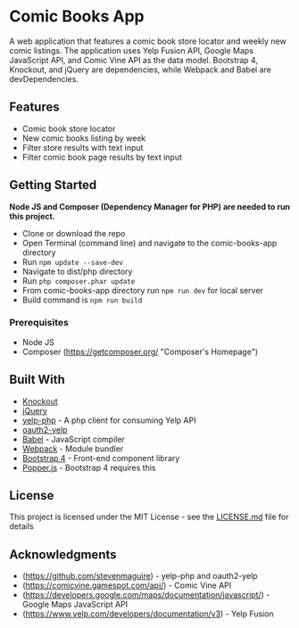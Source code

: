 # Comic Books App

A web application that features a comic book store locator and weekly new comic listings. The application uses Yelp Fusion API, Google Maps JavaScript API, and Comic Vine API as the data model. Bootstrap 4, Knockout, and jQuery are dependencies, while Webpack and Babel are devDependencies.

## Features

* Comic book store locator
* New comic books listing by week
* Filter store results with text input
* Filter comic book page results by text input

## Getting Started


**Node JS and Composer (Dependency Manager for PHP) are needed to run this project.**
* Clone or download the repo
* Open Terminal (command line) and navigate to the comic-books-app directory
* Run `npm update --save-dev`
* Navigate to dist/php directory
* Run `php composer.phar update`
* From comic-books-app directory run `npm run dev` for local server
* Build command is `npm run build`

### Prerequisites


* Node JS
* Composer (https://getcomposer.org/ "Composer's Homepage")

## Built With

* [Knockout](http://knockoutjs.com/)
* [jQuery](https://www.npmjs.com/package/jquery)
* [yelp-php](https://github.com/stevenmaguire/yelp-php) - A php client for consuming Yelp API
* [oauth2-yelp](https://github.com/stevenmaguire/oauth2-yelp)
* [Babel](https://babeljs.io/) - JavaScript compiler
* [Webpack](https://webpack.js.org/) - Module bundler
* [Bootstrap 4](http://getbootstrap.com/) - Front-end component library
* [Popper.js](https://www.npmjs.com/package/popper.js) - Bootstrap 4 requires this 

## License

This project is licensed under the MIT License - see the [LICENSE.md](LICENSE.md) file for details
## Acknowledgments

* (https://github.com/stevenmaguire) - yelp-php and oauth2-yelp
* (https://comicvine.gamespot.com/api/) - Comic Vine API
* (https://developers.google.com/maps/documentation/javascript/) - Google Maps JavaScript API
* (https://www.yelp.com/developers/documentation/v3) - Yelp Fusion
